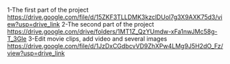 1-The first part of the project
https://drive.google.com/file/d/15ZKF3TLLDMK3kzclDUol7g3X9AXK75d3/view?usp=drive_link
2-The second part of the project
https://drive.google.com/drive/folders/1MT1Z_QzYUmdw-xFa1nwJMc58g-T_3GIe
3-Edit movie clips, add video and several images
https://drive.google.com/file/d/1JzDxCGdbcvVD9ZhXPw4LMg9J5H2dO_Fz/view?usp=drive_link
